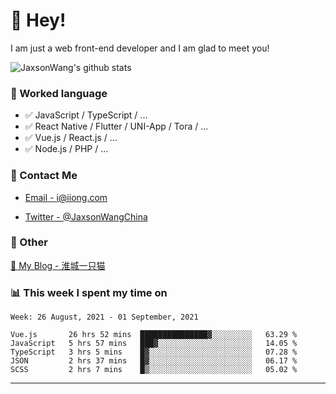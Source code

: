# 👋 Hey!

I am just a web front-end developer and I am glad to meet you!

![JaxsonWang's github stats](https://github-readme-stats.vercel.app/api?username=JaxsonWang&&show_icons=true&&title_color=1abc9c&&icon_color=1abc9c)


### 📝 Worked language

- ✅ JavaScript / TypeScript / ...
- ✅ React Native / Flutter / UNI-App / Tora / ...
- ✅ Vue.js / React.js / ...
- ✅ Node.js / PHP / ...

### 📮 Contact Me

- [Email - i@iiong.com](mailto:i@iiong.com)

- [Twitter - @JaxsonWangChina](https://twitter.com/JaxsonWangChina)

### 🤪 Other

[📌 My Blog - 淮城一只猫](https://iiong.com)

### 📊 This week I spent my time on

<!--START_SECTION:waka-->
```text
Week: 26 August, 2021 - 01 September, 2021

Vue.js       26 hrs 52 mins  ███████████████▓░░░░░░░░░   63.29 % 
JavaScript   5 hrs 57 mins   ███▓░░░░░░░░░░░░░░░░░░░░░   14.05 % 
TypeScript   3 hrs 5 mins    █▓░░░░░░░░░░░░░░░░░░░░░░░   07.28 % 
JSON         2 hrs 37 mins   █▓░░░░░░░░░░░░░░░░░░░░░░░   06.17 % 
SCSS         2 hrs 7 mins    █▒░░░░░░░░░░░░░░░░░░░░░░░   05.02 % 
```
<!--END_SECTION:waka-->

---
